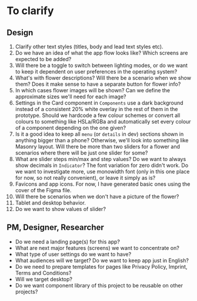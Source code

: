 # To clarify

## Design

1. Clarify other text styles (titles, body and lead text styles etc).
2. Do we have an idea of what the app flow looks like? Which screens are expected to be added?
3. Will there be a toggle to switch between lighting modes, or do we want to keep it dependent on user preferences in the operating system?
4. What's with flower descriptions? Will there be a scenario when we show them? Does it make sense to have a separate button for flower info?
5. In which cases flower images will be shown? Can we define the approximate sizes we'll need for each image?
6. Settings in the Card component in `Components` use a dark background instead of a consistent 20% white overlay in the rest of them in the prototype. Should we hardcode a few colour schemes or convert all colours to something like HSLa/RGBa and automatically set every colour of a component depending on the one given?
7. Is it a good idea to keep all `menu` (or `details` in dev) sections shown in anything bigger than a phone? Otherwise, we'll look into something like Masonry layout. Will there be more than two sliders for a flower and scenarios where there will be just one slider for some?
8. What are slider steps min/max and step values? Do we want to always show decimals in `Indicator`? The font variation for zero didn't work. Do we want to investigate more, use monowidth font (only in this one place for now, so not really convenient), or leave it simply as is?
9. Favicons and app icons. For now, I have generated basic ones using the cover of the Figma file.
10. Will there be scenarios when we don't have a picture of the flower?
11. Tablet and desktop behavior.
12. Do we want to show values of slider?

## PM, Designer, Researcher

- Do we need a landing page(s) for this app?
- What are next major features (screens) we want to concentrate on?
- What type of user settings do we want to have?
- What audiences will we target? Do we want to keep app just in English?
- Do we need to prepare templates for pages like Privacy Policy, Imprint, Terms and Conditions?
- Will we target desktop?
- Do we want component library of this project to be reusable on other projects?
